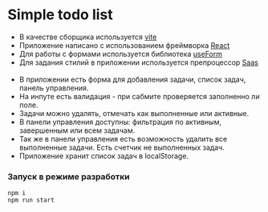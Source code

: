 <h1>Simple todo list</h1>

- В качестве сборщика используется [vite](https://vitejs.dev/)
- Приложение написано с использованием фреймворка [React](https://react.dev/)
- Для работы с формами используется библиотека [useForm](https://react-hook-form.com/docs/useform)
- Для задания стилий в приложении используется препроцессор [Saas](https://sass-lang.com/)
  <br>
  <br>
- В приложении есть форма для добавления задачи, список задач, панель управления. 
- На инпуте есть валидация - при сабмите проверяется заполненно ли поле.
- Задачи можно удалять, отмечать как выполненные или активные.
- В панели управления доступны: фильтрация по активным, завершенным или всем задачам.
- Так же в панели управления есть возможность удалить все выполненные задачи. Есть счетчик не выполненных задач.
- Приложение хранит список задач в localStorage.

### Запуск в режиме разработки

```
npm i
npm run start
```
